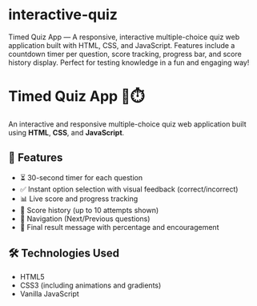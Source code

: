 # interactive-quiz
Timed Quiz App — A responsive, interactive multiple-choice quiz web application built with HTML, CSS, and JavaScript. Features include a countdown timer per question, score tracking, progress bar, and score history display. Perfect for testing knowledge in a fun and engaging way!

# Timed Quiz App 🧠⏱️

An interactive and responsive multiple-choice quiz web application built using **HTML**, **CSS**, and **JavaScript**.

## 📌 Features

- ⏳ 30-second timer for each question  
- ✅ Instant option selection with visual feedback (correct/incorrect)  
- 📊 Live score and progress tracking  
- 💾 Score history (up to 10 attempts shown)  
- 🔁 Navigation (Next/Previous questions)  
- 🧠 Final result message with percentage and encouragement  

## 🛠️ Technologies Used

- HTML5  
- CSS3 (including animations and gradients)  
- Vanilla JavaScript  


